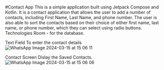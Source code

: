 #Contact App
This is a simple application built using Jetpack Compose and Kotlin. It is a contact application that allows the user to add a number of contacts, including First Name, Last Name, and phone number. The user is also able to sort the contacts based on their choice of either first name, last name, or phone number, which they can select using radio buttons.
Technologies
Room - for the database.



Text Field To enter the contact details
![WhatsApp Image 2024-03-15 at 15 06 11](https://github.com/GMurira/Contact/assets/118381779/ec432dd5-ee53-4669-af45-80abed12f561)

Contact Screen Dislay the Saved Contacts.
![WhatsApp Image 2024-03-15 at 15 06 06](https://github.com/GMurira/Contact/assets/118381779/669d5284-ca21-4a6b-8f39-10120f5249f6)
